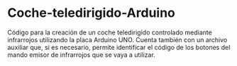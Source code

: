# Coche-teledirigido-Arduino
Código para la creación de un coche teledirigido controlado mediante infrarrojos utilizando la placa Arduino UNO.
Cuenta también con un archivo auxiliar que, si es necesario, permite identificar el código de los botones del mando emisor de infrarrojos que se vaya a utilizar.
